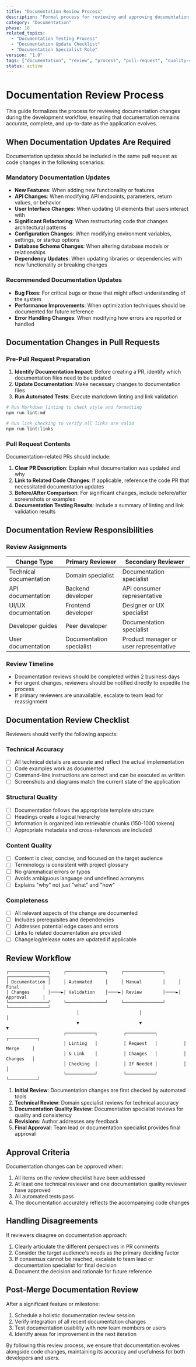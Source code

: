 ```yaml
---
title: "Documentation Review Process"
description: "Formal process for reviewing and approving documentation changes alongside code development"
category: "Documentation"
phase: 18
related_topics:
  - "Documentation Testing Process"
  - "Documentation Update Checklist"
  - "Documentation Specialist Role"
version: "1.0"
tags: ["documentation", "review", "process", "pull-request", "quality-control"]
status: active
---
```


# Documentation Review Process

This guide formalizes the process for reviewing documentation changes during the development workflow, ensuring that documentation remains accurate, complete, and up-to-date as the application evolves.

## When Documentation Updates Are Required

Documentation updates should be included in the same pull request as code changes in the following scenarios:

### Mandatory Documentation Updates

- **New Features**: When adding new functionality or features
- **API Changes**: When modifying API endpoints, parameters, return values, or behavior
- **User Interface Changes**: When updating UI elements that users interact with
- **Significant Refactoring**: When restructuring code that changes architectural patterns
- **Configuration Changes**: When modifying environment variables, settings, or startup options
- **Database Schema Changes**: When altering database models or relationships
- **Dependency Updates**: When updating libraries or dependencies with new functionality or breaking changes

### Recommended Documentation Updates

- **Bug Fixes**: For critical bugs or those that might affect understanding of the system
- **Performance Improvements**: When optimization techniques should be documented for future reference
- **Error Handling Changes**: When modifying how errors are reported or handled

## Documentation Changes in Pull Requests

### Pre-Pull Request Preparation

1. **Identify Documentation Impact**: Before creating a PR, identify which documentation files need to be updated
2. **Update Documentation**: Make necessary changes to documentation files
3. **Run Automated Tests**: Execute markdown linting and link validation

```bash
# Run Markdown linting to check style and formatting
npm run lint:md

# Run link checking to verify all links are valid
npm run lint:links
```

### Pull Request Contents

Documentation-related PRs should include:

1. **Clear PR Description**: Explain what documentation was updated and why
2. **Link to Related Code Changes**: If applicable, reference the code PR that necessitated documentation updates
3. **Before/After Comparison**: For significant changes, include before/after screenshots or examples
4. **Documentation Testing Results**: Include a summary of linting and link validation results

## Documentation Review Responsibilities

### Review Assignments

| Change Type | Primary Reviewer | Secondary Reviewer |
|-------------|------------------|-------------------|
| Technical documentation | Domain specialist | Documentation specialist |
| API documentation | Backend developer | API consumer representative |
| UI/UX documentation | Frontend developer | Designer or UX specialist |
| Developer guides | Peer developer | Documentation specialist |
| User documentation | Documentation specialist | Product manager or user representative |

### Review Timeline

- Documentation reviews should be completed within 2 business days
- For urgent changes, reviewers should be notified directly to expedite the process
- If primary reviewers are unavailable, escalate to team lead for reassignment

## Documentation Review Checklist

Reviewers should verify the following aspects:

### Technical Accuracy

- [ ] All technical details are accurate and reflect the actual implementation
- [ ] Code examples work as documented
- [ ] Command-line instructions are correct and can be executed as written
- [ ] Screenshots and diagrams match the current state of the application

### Structural Quality

- [ ] Documentation follows the appropriate template structure
- [ ] Headings create a logical hierarchy
- [ ] Information is organized into retrievable chunks (150-1000 tokens)
- [ ] Appropriate metadata and cross-references are included

### Content Quality

- [ ] Content is clear, concise, and focused on the target audience
- [ ] Terminology is consistent with project glossary
- [ ] No grammatical errors or typos
- [ ] Avoids ambiguous language and undefined acronyms
- [ ] Explains "why" not just "what" and "how"

### Completeness

- [ ] All relevant aspects of the change are documented
- [ ] Includes prerequisites and dependencies
- [ ] Addresses potential edge cases and errors
- [ ] Links to related documentation are provided
- [ ] Changelog/release notes are updated if applicable

## Review Workflow

```
┌───────────────┐     ┌───────────────┐     ┌───────────────┐     ┌───────────────┐
│ Documentation │     │ Automated     │     │ Manual        │     │ Final         │
│ Changes       │────►│ Validation    │────►│ Review        │────►│ Approval      │
└───────────────┘     └───────────────┘     └───────────────┘     └───────────────┘
                           │                       │                      │
                           ▼                       ▼                      ▼
                      ┌───────────┐          ┌───────────┐          ┌───────────┐
                      │ Linting   │          │ Request   │          │ Merge     │
                      │ & Link    │          │ Changes   │          │ Changes   │
                      │ Checking  │          │ If Needed │          │           │
                      └───────────┘          └───────────┘          └───────────┘
```

1. **Initial Review**: Documentation changes are first checked by automated tools
2. **Technical Review**: Domain specialist reviews for technical accuracy
3. **Documentation Quality Review**: Documentation specialist reviews for quality and consistency
4. **Revisions**: Author addresses any feedback
5. **Final Approval**: Team lead or documentation specialist provides final approval

## Approval Criteria

Documentation changes can be approved when:

1. All items on the review checklist have been addressed
2. At least one technical reviewer and one documentation quality reviewer have approved
3. All automated tests pass
4. The documentation accurately reflects the accompanying code changes

## Handling Disagreements

If reviewers disagree on documentation approach:

1. Clearly articulate the different perspectives in PR comments
2. Consider the target audience's needs as the primary deciding factor
3. If consensus cannot be reached, escalate to team lead or documentation specialist for final decision
4. Document the decision and rationale for future reference

## Post-Merge Documentation Review

After a significant feature or milestone:

1. Schedule a holistic documentation review session
2. Verify integration of all recent documentation changes
3. Test documentation usability with new team members or users
4. Identify areas for improvement in the next iteration

By following this review process, we ensure that documentation evolves alongside code changes, maintaining its accuracy and usefulness for both developers and users.